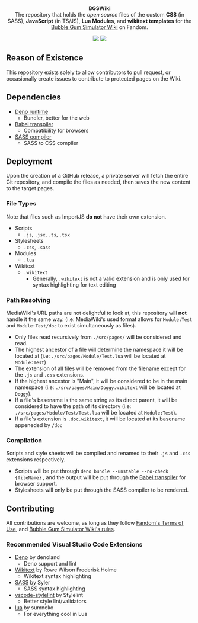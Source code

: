 <div align="center">
    <br />
    <p>
        <b>BGSWiki</b>
        <br />
        The repository that holds the <i>open source</i> files of the custom <b>CSS</b> (in SASS), <b>JavaScript</b> (in TS/JS), <b>Lua Modules</b>, and <b>wikitext templates</b> for the <a href="//bubble-gum-simulator.fandom.com">Bubble Gum Simulator Wiki</a> on Fandom.
    </p>
    <p>
        <a href="//github.com/Julli4n/BGSWiki/blob/main/LICENSE"><image src="https://img.shields.io/github/license/Julli4n/BGSWiki" /></a>
        <a href="//github.com/Julli4n/BGSWiki/releases"><image src="https://img.shields.io/github/v/release/Julli4n/BGSWiki" /></a>
    </p>
</div>

## Reason of Existence
This repository exists solely to allow contributors to pull request, or occasionally create issues to contribute to protected pages on the Wiki.

## Dependencies
* [Deno runtime](https://deno.land)
  * Bundler, better for the web
* [Babel transpiler](https://babeljs.io)
  * Compatibility for browsers
* [SASS compiler](https://sass-lang.com)
  * SASS to CSS compiler

## Deployment
Upon the creation of a GitHub release, a private server will fetch the entire Git repository, and compile the files as needed, then saves the new content to the target pages.

### File Types
Note that files such as ImportJS <b>do not</b> have their own extension.
* Scripts 
  * `.js`, `.jsx`, `.ts`, `.tsx`
* Stylesheets
  *  `.css`, `.sass`
* Modules
  * `.lua`
* Wikitext
  * `.wikitext`
    * Generally, `.wikitext` is not a valid extension and is only used for syntax highlighting for text editing
### Path Resolving
MediaWiki's URL paths are not delightful to look at, this repository will <b>not</b> handle it the same way. (i.e:  MediaWiki's used format allows for `Module:Test` and `Module:Test/doc` to exist simultaneously as files).
* Only files read recursively from `./src/pages/` will be considered and read.
* The highest ancestor of a file will determine the namespace it will be located at (i.e: `./src/pages/Module/Test.lua` will be located at `Module:Test`)
* The extension of all files will be removed from the filename except for the `.js` and `.css` extensions.
* If the highest ancestor is "Main", it will be considered to be in the main namespace (i.e: `./src/pages/Main/Doggy.wikitext` will be located at `Doggy`).
* If a file's basename is the same string as its direct parent, it will be considered to have the path of its directory (i.e: `./src/pages/Module/Test/Test.lua` will be located at `Module:Test`).
* If a file's extension is `.doc.wikitext`, it will be located at its basename appeneded by `/doc`

### Compilation
Scripts and style sheets will be compiled and renamed to their `.js` and `.css` extensions respectively.
* Scripts will be put through `deno bundle --unstable --no-check {fileName}` , and the output will be put through the [Babel transpiler](https://babeljs.io) for browser support.
* Stylesheets will only be put through the SASS compiler to be rendered.

## Contributing
All contributions are welcome, as long as they follow [Fandom's Terms of Use](https://www.fandom.com/terms-of-use), and [Bubble Gum Simulator Wiki's rules](https://bubble-gum-simulator.fandom.com/wiki/Community:Rules).

### Recommended Visual Studio Code Extensions
* [Deno](https://marketplace.visualstudio.com/items?itemName=denoland.vscode-deno) by denoland
  * Deno support and lint
* [Wikitext](https://marketplace.visualstudio.com/items?itemName=RoweWilsonFrederiskHolme.wikitext) by Rowe Wilson Frederisk Holme
  * Wikitext syntax highlighting
* [SASS](https://marketplace.visualstudio.com/items?itemName=Syler.sass-indented) by Syler
  * SASS syntax highlighting
* [vscode-stylelint](https://marketplace.visualstudio.com/items?itemName=stylelint.vscode-stylelint) by Stylelint
  * Better style lint/validators
* [lua](https://marketplace.visualstudio.com/items?itemName=sumneko.lua) by sumneko
  * For everything cool in Lua
